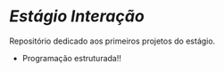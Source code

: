 # _Estágio Interação_
Repositório dedicado aos primeiros projetos do estágio.

- Programação estruturada!!
